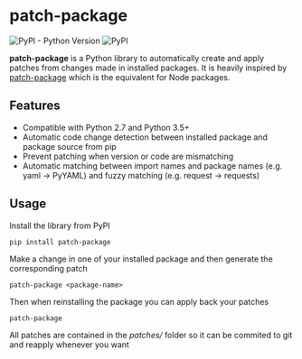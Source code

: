 # patch-package

![PyPI - Python Version](https://img.shields.io/pypi/pyversions/patch-package)
![PyPI](https://img.shields.io/pypi/v/patch-package)

**patch-package** is a Python library to automatically create and apply patches from changes made in installed packages. It is heavily inspired by [patch-package](https://github.com/ds300/patch-package) which is the equivalent for Node packages.

## Features

* Compatible with Python 2.7 and Python 3.5+
* Automatic code change detection between installed package and package source from pip
* Prevent patching when version or code are mismatching
* Automatic matching between import names and package names (e.g. yaml -> PyYAML) and fuzzy matching (e.g. request -> requests)

## Usage

Install the library from PyPI

    pip install patch-package

Make a change in one of your installed package and then generate the corresponding patch
    
    patch-package <package-name>

Then when reinstalling the package you can apply back your patches
    
    patch-package

All patches are contained in the *patches/* folder so it can be commited to git and reapply whenever you want

